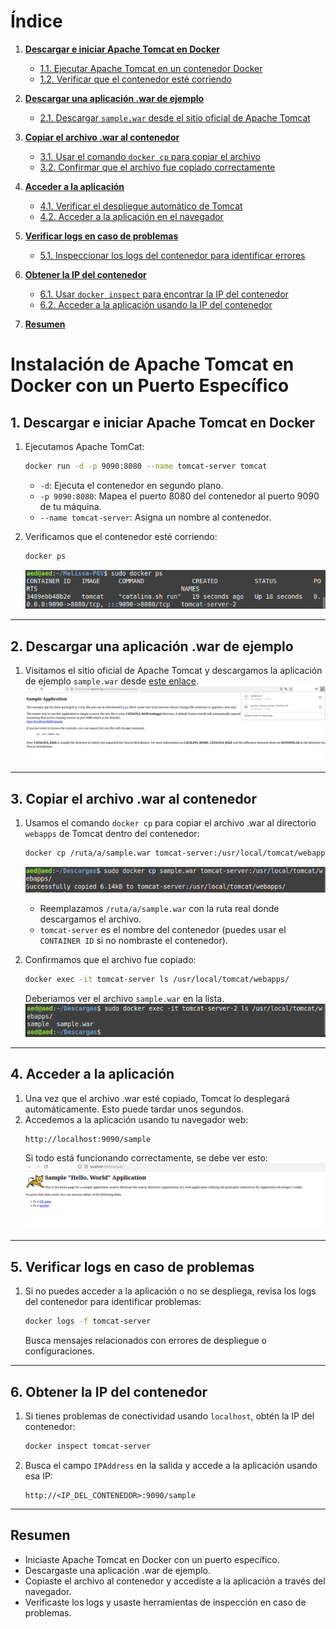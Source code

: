 # Índice

1. [**Descargar e iniciar Apache Tomcat en Docker**](#1-descargar-e-iniciar-apache-tomcat-en-docker)
   - [1.1. Ejecutar Apache Tomcat en un contenedor Docker](#1.1-ejecutar-apache-tomcat-en-un-contenedor-docker)  
   - [1.2. Verificar que el contenedor esté corriendo](#1.2-verificar-que-el-contenedor-esté-corriendo)

2. [**Descargar una aplicación .war de ejemplo**](#2-descargar-una-aplicación-war-de-ejemplo)
   - [2.1. Descargar `sample.war` desde el sitio oficial de Apache Tomcat](#21-descargar-samplewar-desde-el-sitio-oficial-de-apache-tomcat)

3. [**Copiar el archivo .war al contenedor**](#3-copiar-el-archivo-war-al-contenedor)
   - [3.1. Usar el comando `docker cp` para copiar el archivo](#3.1-usar-el-comando-docker-cp-para-copiar-el-archivo)
   - [3.2. Confirmar que el archivo fue copiado correctamente](#3.2-confirmar-que-el-archivo-fue-copiado-correctamente)

4. [**Acceder a la aplicación**](#4-acceder-a-la-aplicación)
   - [4.1. Verificar el despliegue automático de Tomcat](#4.1-verificar-el-despliegue-automático-de-tomcat)
   - [4.2. Acceder a la aplicación en el navegador](#4.2-acceder-a-la-aplicación-en-el-navegador)

5. [**Verificar logs en caso de problemas**](#5-verificar-logs-en-caso-de-problemas)
   - [5.1. Inspeccionar los logs del contenedor para identificar errores](#5.1-inspeccionar-los-logs-del-contenedor-para-identificar-errores)

6. [**Obtener la IP del contenedor**](#6-obtener-la-ip-del-contenedor)
   - [6.1. Usar `docker inspect` para encontrar la IP del contenedor](#6.1-usar-docker-inspect-para-encontrar-la-ip-del-contenedor)
   - [6.2. Acceder a la aplicación usando la IP del contenedor](#6.2-acceder-a-la-aplicación-usando-la-ip-del-contenedor)

7. [**Resumen**](#7-resumen)





# Instalación de Apache Tomcat en Docker con un Puerto Específico

## **1. Descargar e iniciar Apache Tomcat en Docker**
1. Ejecutamos Apache TomCat:
   ```bash
   docker run -d -p 9090:8080 --name tomcat-server tomcat
   ```
   - `-d`: Ejecuta el contenedor en segundo plano.
   - `-p 9090:8080`: Mapea el puerto 8080 del contenedor al puerto 9090 de tu máquina.
   - `--name tomcat-server`: Asigna un nombre al contenedor.

3. Verificamos que el contenedor esté corriendo:
   ```bash
   docker ps
   ```
   ![alt text](img/image.png)

---

## **2. Descargar una aplicación .war de ejemplo**
1. Visitamos el sitio oficial de Apache Tomcat y descargamos la aplicación de ejemplo `sample.war` desde [este enlace](https://tomcat.apache.org/tomcat-9.0-doc/appdev/sample/).
![alt text](img/image-1.png)

---

## **3. Copiar el archivo .war al contenedor**
1. Usamos el comando `docker cp` para copiar el archivo .war al directorio `webapps` de Tomcat dentro del contenedor:
   ```bash
   docker cp /ruta/a/sample.war tomcat-server:/usr/local/tomcat/webapps/
   ```
   ![alt text](img/image-2.png)
   - Reemplazamos `/ruta/a/sample.war` con la ruta real donde descargamos el archivo.
   - `tomcat-server` es el nombre del contenedor (puedes usar el `CONTAINER ID` si no nombraste el contenedor).

2. Confirmamos que el archivo fue copiado:
   ```bash
   docker exec -it tomcat-server ls /usr/local/tomcat/webapps/
   ```
   Deberiamos ver el archivo `sample.war` en la lista.
   ![alt text](img/image-3.png)

---

## **4. Acceder a la aplicación**
1. Una vez que el archivo .war esté copiado, Tomcat lo desplegará automáticamente. Esto puede tardar unos segundos.
2. Accedemos a la aplicación usando tu navegador web:
   ```
   http://localhost:9090/sample
   ```
   Si todo está funcionando correctamente, se debe ver esto:
   ![alt text](img/image-4.png)

---

## **5. Verificar logs en caso de problemas**
1. Si no puedes acceder a la aplicación o no se despliega, revisa los logs del contenedor para identificar problemas:
   ```bash
   docker logs -f tomcat-server
   ```
   Busca mensajes relacionados con errores de despliegue o configuraciones.

---

## **6. Obtener la IP del contenedor**
1. Si tienes problemas de conectividad usando `localhost`, obtén la IP del contenedor:
   ```bash
   docker inspect tomcat-server
   ```
2. Busca el campo `IPAddress` en la salida y accede a la aplicación usando esa IP:
   ```
   http://<IP_DEL_CONTENEDOR>:9090/sample
   ```

---

## **Resumen**
- Iniciaste Apache Tomcat en Docker con un puerto específico.
- Descargaste una aplicación .war de ejemplo.
- Copiaste el archivo al contenedor y accediste a la aplicación a través del navegador.
- Verificaste los logs y usaste herramientas de inspección en caso de problemas.
